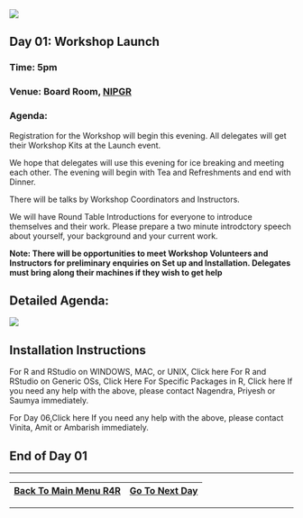 
<img src = /Images/R4R_header.png>

## Day 01: Workshop Launch
### Time: 5pm
### Venue: Board Room, <a href = http://www.nipgr.ac.in/home/home.php>NIPGR</a>

### Agenda: 
Registration for the Workshop will begin this evening. All delegates will get their Workshop Kits at the Launch event.

We hope that delegates will use this evening for ice breaking and meeting each other. The evening will begin with Tea and Refreshments and end with Dinner.

There will be talks by Workshop Coordinators and Instructors.

We will have Round Table Introductions for everyone to introduce themselves and their work. Please prepare a two minute introdctory speech about yourself, your background and your current work.

<b>Note: There will be opportunities to meet Workshop Volunteers and Instructors for preliminary enquiries on Set up and Installation. Delegates must bring along their machines if they wish to get help</b>

## Detailed Agenda:
<img src = /Images/Day01.png>

## Installation Instructions

For R and RStudio on WINDOWS, MAC, or UNIX, Click here
For R and RStudio on Generic OSs, Click Here
For Specific Packages in R, Click here
If you need any help with the above, please contact Nagendra, Priyesh or Saumya immediately.

For Day 06,Click here
If you need any help with the above, please contact Vinita, Amit or Ambarish immediately.

     
## End of Day 01
---

| <a href="/Readme.md"><span class="glyphicon glyphicon-menu-left" aria-hidden="true"></span><span class="sr-only">Back To Main Menu R4R </span></a> | <a href="/Documents/Day02.md"><span class="glyphicon glyphicon-menu-right" aria-hidden="true"></span><span class="sr-only">Go To Next Day</span></a> | 
  | ---- | ----|    
  
  ---
